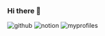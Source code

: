### Hi there 👋

![github](https://img.shields.io/badge/GitHub-100000?style=for-the-badge&logo=github&logoColor=white)
![notion](https://img.shields.io/badge/Notion-000000?style=for-the-badge&logo=notion&logoColor=white)
![myprofiles](https://github-readme-stats.vercel.app/api?username=Kwonbohyun&theme=blue-green)
